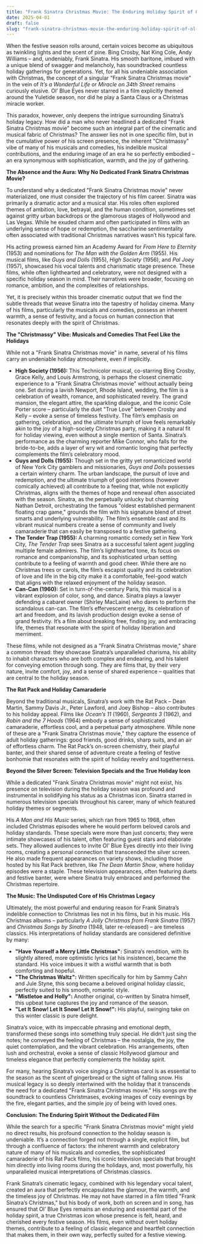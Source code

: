 ```yaml
---
title: "Frank Sinatra Christmas Movie: The Enduring Holiday Spirit of Ol’ Blue Eyes on Screen"
date: 2025-04-01
draft: false
slug: "frank-sinatra-christmas-movie-the-enduring-holiday-spirit-of-ol-blue-eyes-on-screen" 
---
```


When the festive season rolls around, certain voices become as ubiquitous as twinkling lights and the scent of pine. Bing Crosby, Nat King Cole, Andy Williams – and, undeniably, Frank Sinatra. His smooth baritone, imbued with a unique blend of swagger and melancholy, has soundtracked countless holiday gatherings for generations. Yet, for all his undeniable association with Christmas, the concept of a singular "Frank Sinatra Christmas movie" in the vein of *It’s a Wonderful Life* or *Miracle on 34th Street* remains curiously elusive. Ol’ Blue Eyes never starred in a film explicitly themed around the Yuletide season, nor did he play a Santa Claus or a Christmas miracle worker.

This paradox, however, only deepens the intrigue surrounding Sinatra’s holiday legacy. How did a man who never headlined a dedicated "Frank Sinatra Christmas movie" become such an integral part of the cinematic and musical fabric of Christmas? The answer lies not in one specific film, but in the cumulative power of his screen presence, the inherent "Christmassy" vibe of many of his musicals and comedies, his indelible musical contributions, and the enduring image of an era he so perfectly embodied – an era synonymous with sophistication, warmth, and the joy of gathering.

**The Absence and the Aura: Why No Dedicated Frank Sinatra Christmas Movie?**

To understand why a dedicated "Frank Sinatra Christmas movie" never materialized, one must consider the trajectory of his film career. Sinatra was primarily a dramatic actor and a musical star. His roles often explored themes of ambition, love, betrayal, and the human condition, sometimes set against gritty urban backdrops or the glamorous stages of Hollywood and Las Vegas. While he exuded charm and often participated in films with an underlying sense of hope or redemption, the saccharine sentimentality often associated with traditional Christmas narratives wasn’t his typical fare.

His acting prowess earned him an Academy Award for *From Here to Eternity* (1953) and nominations for *The Man with the Golden Arm* (1955). His musical films, like *Guys and Dolls* (1955), *High Society* (1956), and *Pal Joey* (1957), showcased his vocal talents and charismatic stage presence. These films, while often lighthearted and celebratory, were not designed with a specific holiday season in mind. Their narratives were broader, focusing on romance, ambition, and the complexities of relationships.

Yet, it is precisely within this broader cinematic output that we find the subtle threads that weave Sinatra into the tapestry of holiday cinema. Many of his films, particularly the musicals and comedies, possess an inherent warmth, a sense of festivity, and a focus on human connection that resonates deeply with the spirit of Christmas.

**The "Christmassy" Vibe: Musicals and Comedies That Feel Like the Holidays**

While not a "Frank Sinatra Christmas movie" in name, several of his films carry an undeniable holiday atmosphere, even if implicitly.

* **High Society (1956):** This Technicolor musical, co-starring Bing Crosby, Grace Kelly, and Louis Armstrong, is perhaps the closest cinematic experience to a "Frank Sinatra Christmas movie" without actually being one. Set during a lavish Newport, Rhode Island, wedding, the film is a celebration of wealth, romance, and sophisticated revelry. The grand mansion, the elegant attire, the sparkling dialogue, and the iconic Cole Porter score – particularly the duet "True Love" between Crosby and Kelly – evoke a sense of timeless festivity. The film’s emphasis on gathering, celebration, and the ultimate triumph of love feels remarkably akin to the joy of a high-society Christmas party, making it a natural fit for holiday viewing, even without a single mention of Santa. Sinatra’s performance as the charming reporter Mike Connor, who falls for the bride-to-be, adds a layer of wry wit and romantic longing that perfectly complements the film’s celebratory mood.
* **Guys and Dolls (1955):** Though set in the gritty yet romanticized world of New York City gamblers and missionaries, *Guys and Dolls* possesses a certain wintery charm. The urban landscape, the pursuit of love and redemption, and the ultimate triumph of good intentions (however comically achieved) all contribute to a feeling that, while not explicitly Christmas, aligns with the themes of hope and renewal often associated with the season. Sinatra, as the perpetually unlucky but charming Nathan Detroit, orchestrating the famous "oldest established permanent floating crap game," grounds the film with his signature blend of street smarts and underlying vulnerability. The film’s ensemble cast and its vibrant musical numbers create a sense of community and lively camaraderie that can easily be transposed to a festive gathering.
* **The Tender Trap (1955):** A charming romantic comedy set in New York City, *The Tender Trap* sees Sinatra as a successful talent agent juggling multiple female admirers. The film’s lighthearted tone, its focus on romance and companionship, and its sophisticated urban setting contribute to a feeling of warmth and good cheer. While there are no Christmas trees or carols, the film’s escapist quality and its celebration of love and life in the big city make it a comfortable, feel-good watch that aligns with the relaxed enjoyment of the holiday season.
* **Can-Can (1960):** Set in turn-of-the-century Paris, this musical is a vibrant explosion of color, song, and dance. Sinatra plays a lawyer defending a cabaret owner (Shirley MacLaine) who dares to perform the scandalous can-can. The film’s effervescent energy, its celebration of art and freedom, and its lavish production design evoke a sense of grand festivity. It’s a film about breaking free, finding joy, and embracing life, themes that resonate with the spirit of holiday liberation and merriment.

These films, while not designed as a "Frank Sinatra Christmas movie," share a common thread: they showcase Sinatra’s unparalleled charisma, his ability to inhabit characters who are both complex and endearing, and his talent for conveying emotion through song. They are films that, by their very nature, invite comfort, joy, and a sense of shared experience – qualities that are central to the holiday season.

**The Rat Pack and Holiday Camaraderie**

Beyond the traditional musicals, Sinatra’s work with the Rat Pack – Dean Martin, Sammy Davis Jr., Peter Lawford, and Joey Bishop – also contributes to his holiday appeal. Films like *Ocean’s 11* (1960), *Sergeants 3* (1962), and *Robin and the 7 Hoods* (1964) embody a sense of sophisticated camaraderie, effortless cool, and a perpetual party atmosphere. While none of these are a "Frank Sinatra Christmas movie," they capture the essence of adult holiday gatherings: good friends, good drinks, sharp suits, and an air of effortless charm. The Rat Pack’s on-screen chemistry, their playful banter, and their shared sense of adventure create a feeling of festive bonhomie that resonates with the spirit of holiday revelry and togetherness.

**Beyond the Silver Screen: Television Specials and the True Holiday Icon**

While a dedicated "Frank Sinatra Christmas movie" might not exist, his presence on television during the holiday season was profound and instrumental in solidifying his status as a Christmas icon. Sinatra starred in numerous television specials throughout his career, many of which featured holiday themes or segments.

His *A Man and His Music* series, which ran from 1965 to 1968, often included Christmas episodes where he would perform beloved carols and holiday standards. These specials were more than just concerts; they were intimate showcases of his talent, often featuring guest stars and elaborate sets. They allowed audiences to invite Ol’ Blue Eyes directly into their living rooms, creating a personal connection that transcended the silver screen. He also made frequent appearances on variety shows, including those hosted by his Rat Pack brethren, like *The Dean Martin Show*, where holiday episodes were a staple. These television appearances, often featuring duets and festive banter, were where Sinatra truly embraced and performed the Christmas repertoire.

**The Music: The Undisputed Core of His Christmas Legacy**

Ultimately, the most powerful and enduring reason for Frank Sinatra’s indelible connection to Christmas lies not in his films, but in his music. His Christmas albums – particularly *A Jolly Christmas from Frank Sinatra* (1957) and *Christmas Songs by Sinatra* (1948, later re-released) – are timeless classics. His interpretations of holiday standards are considered definitive by many:

* **"Have Yourself a Merry Little Christmas":** Sinatra’s rendition, with its slightly altered, more optimistic lyrics (at his insistence), became the standard. His voice imbues it with a wistful warmth that is both comforting and hopeful.
* **"The Christmas Waltz":** Written specifically for him by Sammy Cahn and Jule Styne, this song became a beloved original holiday classic, perfectly suited to his smooth, romantic style.
* **"Mistletoe and Holly":** Another original, co-written by Sinatra himself, this upbeat tune captures the joy and romance of the season.
* **"Let It Snow! Let It Snow! Let It Snow!":** His playful, swinging take on this winter classic is pure delight.

Sinatra’s voice, with its impeccable phrasing and emotional depth, transformed these songs into something truly special. He didn’t just sing the notes; he conveyed the feeling of Christmas – the nostalgia, the joy, the quiet contemplation, and the vibrant celebration. His arrangements, often lush and orchestral, evoke a sense of classic Hollywood glamour and timeless elegance that perfectly complements the holiday spirit.

For many, hearing Sinatra’s voice singing a Christmas carol is as essential to the season as the scent of gingerbread or the sight of falling snow. His musical legacy is so deeply intertwined with the holiday that it transcends the need for a dedicated "Frank Sinatra Christmas movie." His songs *are* the soundtrack to countless Christmases, evoking images of cozy evenings by the fire, elegant parties, and the simple joy of being with loved ones.

**Conclusion: The Enduring Spirit Without the Dedicated Film**

While the search for a specific "Frank Sinatra Christmas movie" might yield no direct results, his profound connection to the holiday season is undeniable. It’s a connection forged not through a single, explicit film, but through a confluence of factors: the inherent warmth and celebratory nature of many of his musicals and comedies, the sophisticated camaraderie of his Rat Pack films, his iconic television specials that brought him directly into living rooms during the holidays, and, most powerfully, his unparalleled musical interpretations of Christmas classics.

Frank Sinatra’s cinematic legacy, combined with his legendary vocal talent, created an aura that perfectly encapsulates the glamour, the warmth, and the timeless joy of Christmas. He may not have starred in a film titled "Frank Sinatra’s Christmas," but his body of work, both on screen and in song, has ensured that Ol’ Blue Eyes remains an enduring and essential part of the holiday spirit, a true Christmas icon whose presence is felt, heard, and cherished every festive season. His films, even without overt holiday themes, contribute to a feeling of classic elegance and heartfelt connection that makes them, in their own way, perfectly suited for a festive viewing.